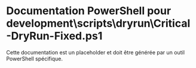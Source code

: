 # Documentation PowerShell pour development\scripts\dryrun\Critical-DryRun-Fixed.ps1

Cette documentation est un placeholder et doit être générée par un outil PowerShell spécifique.
